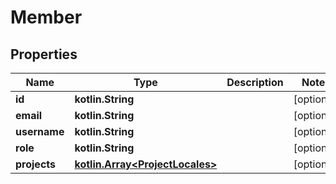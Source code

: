 
# Member

## Properties
Name | Type | Description | Notes
------------ | ------------- | ------------- | -------------
**id** | **kotlin.String** |  |  [optional]
**email** | **kotlin.String** |  |  [optional]
**username** | **kotlin.String** |  |  [optional]
**role** | **kotlin.String** |  |  [optional]
**projects** | [**kotlin.Array&lt;ProjectLocales&gt;**](ProjectLocales.md) |  |  [optional]



